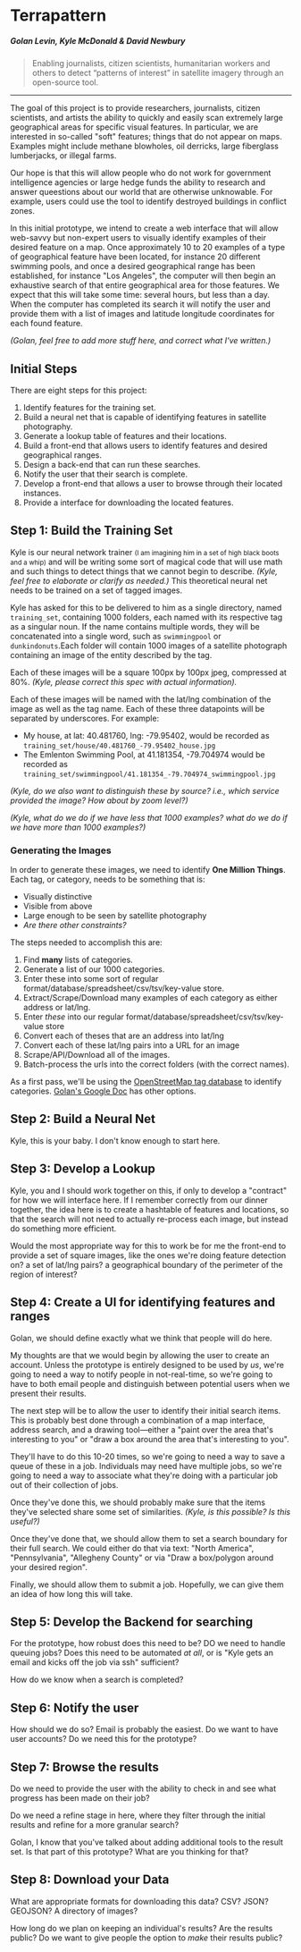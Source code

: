 # Terrapattern
##### Golan Levin, Kyle McDonald & David Newbury

> Enabling journalists, citizen scientists, humanitarian workers and others to detect “patterns of interest” in satellite imagery through an open-source tool. 

---

The goal of this project is to provide researchers, journalists, citizen scientists, and artists the ability to quickly and easily scan extremely large geographical areas for specific visual features. In particular, we are interested in so-called "soft" features; things that do not appear on maps.  Examples might include methane blowholes, oil derricks, large fiberglass lumberjacks, or illegal farms. 

Our hope is that this will allow people who do not work for government intelligence agencies or large hedge funds the ability to research and answer queestions about our world that are otherwise unknowable. For example, users could use the tool to identify destroyed buildings in conflict zones.

In this initial prototype, we intend to create a web interface that will allow web-savvy but non-expert users to visually identify examples of their desired feature on a map.  Once approximately 10 to 20 examples of a type of geographical feature have been located, for instance 20 different swimming pools, and once a desired geographical range has been established, for instance "Los Angeles", the computer will then begin an exhaustive search of that entire geographical area for those features.  We expect that this will take some time: several hours, but less than a day. When the computer has completed its search it will notify the user and provide them with a list of images and latitude longitude coordinates for each found feature.

*(Golan, feel free to add more stuff here, and correct what I've written.)*

## Initial Steps

There are eight steps for this project: 

1. Identify features for the training set.
2. Build a neural net that is capable of identifying features in satellite photography.
3. Generate a lookup table of features and their locations.
4. Build a front-end that allows users to identify features and desired geographical ranges.
5. Design a back-end that can run these searches.
6. Notify the user that their search is complete.
7. Develop a front-end that allows a user to browse through their located instances.
8. Provide a interface for downloading the located features.

## Step 1:  Build the Training Set

Kyle is our neural network trainer <small>(I am imagining him in a set of high black boots and a whip)</small> and will be writing some sort of magical code that will use math and such things to detect things that we cannot begin to describe.  *(Kyle, feel free to elaborate or clarify as needed.)*  This theoretical neural net needs to be trained on a set of tagged images.

Kyle has asked for this to be delivered to him as a single directory, named `training_set`, containing 1000 folders, each named with its respective tag as a singular noun.  If the name contains multiple words, they will be concatenated into a single word, such as `swimmingpool` or `dunkindonuts`.Each folder will contain 1000 images of a satellite photograph containing an image of the entity described by the tag.

Each of these images will be a square 100px by 100px jpeg, compressed at 80%.  *(Kyle, please correct this spec with actual information).*

Each of these images will be named with the lat/lng combination of the image as well as the tag name.  Each of these three datapoints will be separated by underscores. For example:  

* My house, at lat: 40.481760, lng: -79.95402, would be recorded as `training_set/house/40.481760_-79.95402_house.jpg`
* The Emlenton Swimming Pool, at 41.181354, -79.704974 would be recorded as `training_set/swimmingpool/41.181354_-79.704974_swimmingpool.jpg`

*(Kyle, do we also want to distinguish these by source?  i.e., which service provided the image?  How about by zoom level?)*

*(Kyle, what do we do if we have less that 1000 examples?  what do we do if we have more than 1000 examples?)*

### Generating the Images

In order to generate these images, we need to identify **One Million Things**.  Each tag, or category, needs to be something that is:

* Visually distinctive
* Visible from above
* Large enough to be seen by satellite photography
* *Are there other constraints?*

The steps needed to accomplish this are:

1. Find **many** lists of categories.
2. Generate a list of our 1000 categories.
3. Enter these into some sort of regular format/database/spreadsheet/csv/tsv/key-value store.
4. Extract/Scrape/Download many examples of each category as either address or lat/lng.
5. Enter *these* into our  regular format/database/spreadsheet/csv/tsv/key-value store
6. Convert each of theses that are an address into lat/lng
7. Convert each of these lat/lng pairs into a URL for an image
8. Scrape/API/Download all of the images.
9. Batch-process the urls into the correct folders (with the correct names).

As a first pass, we'll be using the [OpenStreetMap tag database](http://taginfo.openstreetmap.org) to identify categories. [Golan's Google Doc](https://docs.google.com/document/d/1irIj0IAYqNLGLORUGB1ho1vDrHj66zPUjlsG21C_Q9Q/edit?ts=5649f797) has other options.

## Step 2: Build a Neural Net

Kyle, this is your baby.  I don't know enough to start here.

## Step 3: Develop a Lookup

Kyle, you and I should work together on this, if only to develop a "contract" for how we will interface here.  If I remember correctly from our dinner together, the idea here is to create a hashtable of features and locations, so that the search will not need to actually re-process each image, but instead do something more efficient.  

Would the most appropriate way for this to work be for me the front-end to provide a set of square images, like the ones we're doing feature detection on?  a set of lat/lng pairs?  a geographical boundary of the perimeter of the region of interest? 

## Step 4: Create a UI for identifying features and ranges

Golan, we should define exactly what we think that people will do here.

My thoughts are that we would begin by allowing the user to create an account.  Unless the prototype is entirely designed to be used by *us*, we're going to need a way to notify people in not-real-time, so we're going to have to both email people and distinguish between potential users when we present their results.  

The next step will be to allow the user to identify their initial search items.  This is probably best done through a combination of a map interface, address search, and a drawing tool—either a "paint over the area that's interesting to you" or "draw a box around the area that's interesting to you".

They'll have to do this 10-20 times, so we're going to need a way to save a queue of these in a job.  Individuals may need have multiple jobs, so we're going to need a way to associate what they're doing with a particular job out of their collection of jobs.  

Once they've done this, we should probably make sure that the items they've selected share some set of similarities.  *(Kyle, is this possible?  Is this useful?)*  

Once they've done that, we should allow them to set a search boundary for their full search.  We could either do that via text: "North America", "Pennsylvania", "Allegheny County" or via "Draw a box/polygon around your desired region".

Finally, we should allow them to submit a job.  Hopefully, we can give them an idea of how long this will take.

## Step 5: Develop the Backend for searching

For the prototype, how robust does this need to be?  DO we need to handle queuing jobs?  Does this need to be automated *at all*, or is "Kyle gets an email and kicks off the job via ssh" sufficient?

How do we know when a search is completed?  

## Step 6: Notify the user

How should we do so?  Email is probably the easiest.  Do we want to have user accounts?  Do we need this for the prototype?

## Step 7: Browse the results

Do we need to provide the user with the ability to check in and see what progress has been made on their job?

Do we need a refine stage in here, where they filter through the initial results and refine for a more granular search?

Golan, I know that you've talked about adding additional tools to the result set.  Is that part of this prototype?  What are you thinking for that?

## Step 8: Download your Data

What are appropriate formats for downloading this data?  CSV?  JSON?  GEOJSON?  A directory of images?

How long do we plan on keeping an individual's results?  Are the results public?  Do we want to give people the option to *make* their results public?